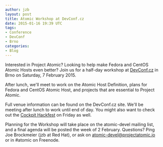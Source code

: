 ```yaml
---
author: jzb
layout: post
title: Atomic Workshop at DevConf.cz
date: 2015-01-16 19:39 UTC
tags:
- Conference
- DevConf
- Brno
categories:
- Blog
---
```

Interested in Project Atomic? Looking to help make Fedora and CentOS Atomic Hosts even better? Join us for a half-day workshop at [DevConf.cz](http://devconf.cz/) in Brno on Saturday, 7 February 2015. 

After lunch, we'll meet to work on the Atomic Host Definition, plans for Fedora and CentOS Atomic Host, and projects that are essential to Project Atomic.

Full venue information can be found on the DevConf.cz site. We'll be meeting after lunch to work until end of day. You might also want to check out the [Cockpit Hackfest](http://developerconference2015.sched.org/event/411f41e00979698340f876b8a8119ef6?iframe=no#.VLlqyx36wa0) on Friday as well. 

Planning for the Workshop will take place on the atomic-devel mailing list, and a final agenda will be posted the week of 2 February. Questions? Ping Joe Brockmeier (jzb at Red Hat), or ask on atomic-devel@projectatomic.io or in #atomic on Freenode.

